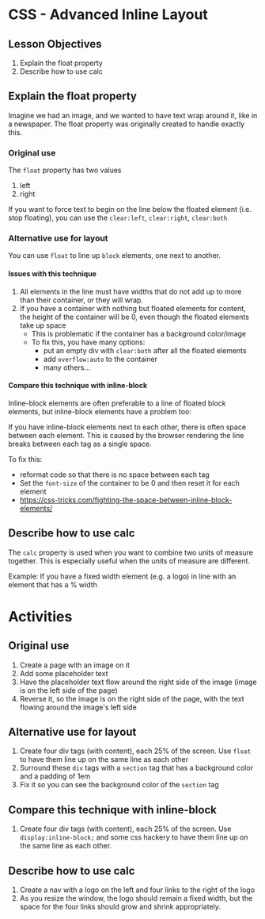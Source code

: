 # CSS - Advanced Inline Layout

## Lesson Objectives

1. Explain the float property
1. Describe how to use calc

## Explain the float property

Imagine we had an image, and we wanted to have text wrap around it, like in a newspaper.  The float property was originally created to handle exactly this.

### Original use

The `float` property has two values

1. left
1. right

If you want to force text to begin on the line below the floated element (i.e. stop floating), you can use the `clear:left`, `clear:right`, `clear:both`

### Alternative use for layout

You can use `float` to line up `block` elements, one next to another.

#### Issues with this technique

1. All elements in the line must have widths that do not add up to more than their container, or they will wrap.
1. If you have a container with nothing but floated elements for content, the height of the container will be 0, even though the floated elements take up space
	- This is problematic if the container has a background color/image
	- To fix this, you have many options:
		- put an empty div with `clear:both` after all the floated elements
		- add `overflow:auto` to the container
		- many others...

#### Compare this technique with inline-block

Inline-block elements are often preferable to a line of floated block elements, but inline-block elements have a problem too:

If you have inline-block elements next to each other, there is often space between each element.  This is caused by the browser rendering the line breaks between each tag as a single space.

To fix this:
- reformat code so that there is no space between each tag
- Set the `font-size` of the container to be 0 and then reset it for each element
- https://css-tricks.com/fighting-the-space-between-inline-block-elements/

## Describe how to use calc

The `calc` property is used when you want to combine two units of measure together.  This is especially useful when the units of measure are different.

Example:
If you have a fixed width element (e.g. a logo) in line with an element that has a % width

# Activities

## Original use
1. Create a page with an image on it
1. Add some placeholder text
1. Have the placeholder text flow around the right side of the image (image is on the left side of the page)
1. Reverse it, so the image is on the right side of the page, with the text flowing around the image's left side

## Alternative use for layout
1. Create four div tags (with content), each 25% of the screen.  Use `float` to have them line up on the same line as each other
1. Surround these `div` tags with a `section` tag that has a background color and a padding of 1em
1. Fix it so you can see the background color of the `section` tag

## Compare this technique with inline-block
1. Create four div tags (with content), each 25% of the screen.  Use `display:inline-block;` and some css hackery to have them line up on the same line as each other.

## Describe how to use calc
1. Create a nav with a logo on the left and four links to the right of the logo
1. As you resize the window, the logo should remain a fixed width, but the space for the four links should grow and shrink appropriately.
